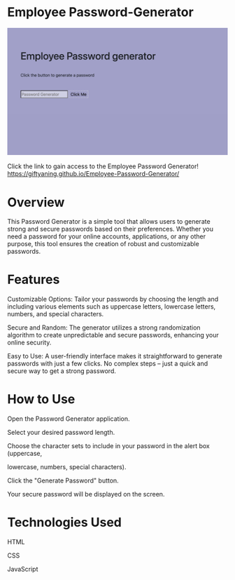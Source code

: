 # Employee Password-Generator

![Employee Password Generator](assets/images/Passgen.jpeg)


Click the link to gain access to the Employee Password Generator!
https://giftyaning.github.io/Employee-Password-Generator/

# Overview

This Password Generator is a simple tool that allows users to generate strong and secure passwords based on their preferences. Whether you need a password for your online accounts, applications, or any other purpose, this tool ensures the creation of robust and customizable passwords.

# Features

Customizable Options: Tailor your passwords by choosing the length and including various elements such as uppercase letters, lowercase letters, numbers, and special characters.

Secure and Random: The generator utilizes a strong randomization algorithm to create unpredictable and secure passwords, enhancing your online security.

Easy to Use: A user-friendly interface makes it straightforward to generate passwords with just a few clicks. No complex steps – just a quick and secure way to get a strong password.

# How to Use

Open the Password Generator application.

Select your desired password length.

Choose the character sets to include in your password in the alert box (uppercase, 

lowercase, numbers, special characters).

Click the "Generate Password" button.

Your secure password will be displayed on the screen.


# Technologies Used

HTML

CSS

JavaScript
